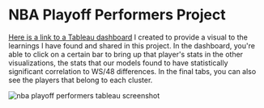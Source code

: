 NBA Playoff Performers Project
==============================

[Here is a link to a Tableau dashboard](https://public.tableau.com/views/NBAPlayoffPerformersProject/Dashboard1?:language=en-US&publish=yes&:display_count=n&:origin=viz_share_link) I created to provide a visual to the learnings I have found and shared in this project. In the dashboard, you're able to click on a certain bar to bring up that player's stats in the other visualizations, the stats that our models found to have statistically significant correlation to WS/48 differences. In the final tabs, you can also see the players that belong to each cluster.

![nba playoff performers tableau screenshot](https://github.com/kevinkietle/NBA-Playoff-Performers-Project/assets/82183590/c5355866-9c47-4fa3-bcf5-1f9470a1ff01)
